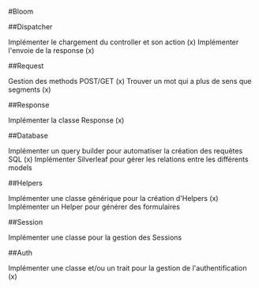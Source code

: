 #Bloom

##Dispatcher

Implémenter le chargement du controller et son action (x)
Implémenter l'envoie de la response (x)

##Request

Gestion des methods POST/GET (x)
Trouver un mot qui a plus de sens que segments (x)

##Response

Implémenter la classe Response (x)

##Database

Implémenter un query builder pour automatiser la création des requètes SQL (x)
Implémenter Silverleaf pour gérer les relations entre les différents models

##Helpers

Implémenter une classe générique pour la création d'Helpers (x)
Implémenter un Helper pour générer des formulaires

##Session

Implémenter une classe pour la gestion des Sessions

##Auth

Implémenter une classe et/ou un trait pour la gestion de l'authentification (x)

